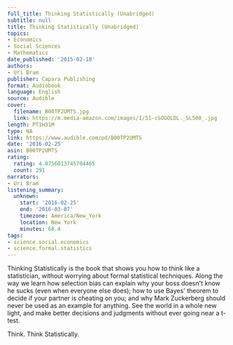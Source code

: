 ```yaml
---
full_title: Thinking Statistically (Unabridged)
subtitle: null
title: Thinking Statistically (Unabridged)
topics:
- Economics
- Social Sciences
- Mathematics
date_published: '2015-02-18'
authors:
- Uri Bram
publisher: Capara Publishing
format: Audiobook
language: English
source: Audible
cover:
  filename: B00TP2UMTS.jpg
  link: https://m.media-amazon.com/images/I/51-cSOGOLDL._SL500_.jpg
length: PT1H31M
type: NA
link: https://www.audible.com/pd/B00TP2UMTS
date: '2016-02-25'
asin: B00TP2UMTS
rating:
  rating: 4.0756013745704465
  count: 291
narrators:
- Uri Bram
listening_summary:
  unknown:
    start: '2016-02-25'
    end: '2016-03-07'
    timezone: America/New_York
    location: New York
    minutes: 68.4
tags:
- science.social.economics
- science.formal.statistics
---
```

Thinking Statistically is the book that shows you how to think like a statistician, without worrying about formal statistical techniques. Along the way we learn how selection bias can explain why your boss doesn't know he sucks (even when everyone else does); how to use Bayes' theorem to decide if your partner is cheating on you; and why Mark Zuckerberg should never be used as an example for anything. See the world in a whole new light, and make better decisions and judgments without ever going near a t-test.

Think. Think Statistically.


